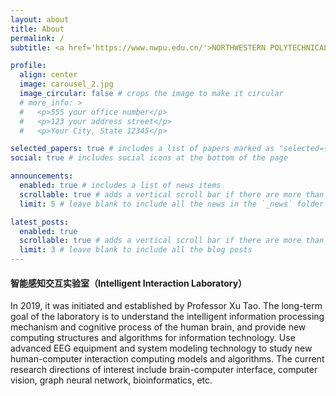 ```yaml
---
layout: about
title: About
permalink: /
subtitle: <a href='https://www.nwpu.edu.cn/'>NORTHWESTERN POLYTECHNICAL UNIVERSITY</a>&nbsp;&nbsp;&nbsp;&nbsp;<a href='https://ruanjian.nwpu.edu.cn/'>SCHOOL OF SOFTWARE</a>

profile:
  align: center
  image: carousel_2.jpg
  image_circular: false # crops the image to make it circular
  # more_info: >
  #   <p>555 your office number</p>
  #   <p>123 your address street</p>
  #   <p>Your City, State 12345</p>

selected_papers: true # includes a list of papers marked as "selected={true}"
social: true # includes social icons at the bottom of the page

announcements:
  enabled: true # includes a list of news items
  scrollable: true # adds a vertical scroll bar if there are more than 3 news items
  limit: 5 # leave blank to include all the news in the `_news` folder

latest_posts:
  enabled: true
  scrollable: true # adds a vertical scroll bar if there are more than 3 new posts items
  limit: 3 # leave blank to include all the blog posts
---
```


<!-- <div class="row">
    <div class="col-sm mt-3 mt-md-0">
        {% include figure.html path="assets/img/carousel_2.jpg" title="Intelligent Interaction Laboratory" class="img-fluid rounded z-depth-1" %}
    </div>
</div> -->

#### **智能感知交互实验室（Intelligent Interaction Laboratory）**

In 2019, it was initiated and established by Professor Xu Tao. The long-term goal of the laboratory is to understand the intelligent information processing mechanism and cognitive process of the human brain, and provide new computing structures and algorithms for information technology. Use advanced EEG equipment and system modeling technology to study new human-computer interaction computing models and algorithms. The current research directions of interest include brain-computer interface, computer vision, graph neural network, bioinformatics, etc.

